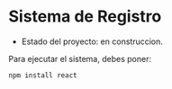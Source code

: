 <h1> Sistema de Registro </h1>

- Estado del proyecto: en construccion.

Para ejecutar el sistema, debes poner:

```npm install react ```
